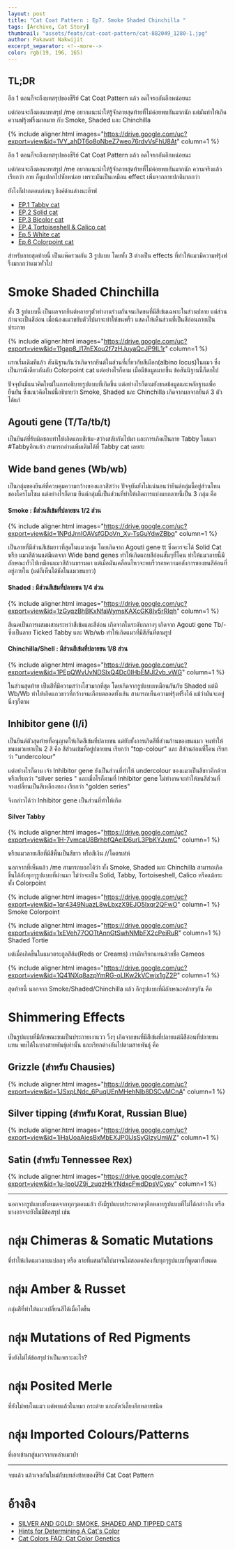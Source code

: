 ```yaml
---
layout: post
title: "Cat Coat Pattern : Ep7. Smoke Shaded Chinchilla "
tags: [Archive, Cat Story]
thumbnail: "assets/feats/cat-coat-pattern/cat-882049_1280-1.jpg"
author: Pakawat Nakwijit
excerpt_separator: <!--more-->
color: rgb(19, 196, 165)
---
```


## TL;DR

อีก 1 ตอนก็จะถึงบทสรุปของซีรีย์ Cat Coat Pattern แล้ว อดใจรอกันอีกหน่อยนะ

แต่ก่อนจะถึงตอนบทสรุป /me อยากแนะนำให้รู้จักลายสุดท้ายที่ไม่ค่อยพบกันมากนัก แต่มันทำให้เกิดความฟรุ้งฟริ้งมากมาย กับ Smoke, Shaded และ Chinchilla

<!--more-->

{% include aligner.html images="https://drive.google.com/uc?export=view&id=1VY_ahDT6o8oNbeZ7weo76rdvVsFhU8At" column=1 %}

อีก 1 ตอนก็จะถึงบทสรุปของซีรีย์ Cat Coat Pattern แล้ว อดใจรอกันอีกหน่อยนะ

แต่ก่อนจะถึงตอนบทสรุป /me อยากแนะนำให้รู้จักลายสุดท้ายที่ไม่ค่อยพบกันมากนัก ความจริงแล้วเรียกว่า ลาย ก็ดูแปลกไปซักหน่อย เพราะมันเป็นเหมือน effect เพิ่มจากลายปกติมากกว่า

ยังไงก็ฝากตอนก่อนๆ ลิงค์ด้านล่างนะฮ๊าฟ
* [EP.1 Tabby cat](https://chameleontk.github.io/tabby)
* [EP.2 Solid cat](https://chameleontk.github.io/solid)
* [EP.3 Bicolor cat](https://chameleontk.github.io/bicolor)
* [EP.4 Tortoiseshell & Calico cat](https://chameleontk.github.io/tortoiseshell)
* [Ep.5 White cat](https://chameleontk.github.io/white-cat)
* [Ep.6 Colorpoint cat](https://chameleontk.github.io/colorpoint-cat)

สำหรับลายสุดท้ายนี้ เป็นแพ๊ครวมกัน 3 รูปแบบ โดยทั้ง 3 ต่างเป็น effects ที่ทำให้แมวมีความฟรุ้งฟริ้งมากกว่าแมวทั่วไป

# Smoke Shaded Chinchilla

ทั้ง 3 รูปแบบนี้ เป็นผลจากยีนต์หลายๆตัวทำงานร่วมกันจนเกิดขนที่มีสีเข้มเฉพาะในส่วนปลาย แต่ส่วนก้านจะเป็นสีอ่อน เมื่อน้องแมวขยับตัวไปมาจะทำให้ขนพริ้ว แสดงให้เห็นส่วนที่เป็นสีอ่อนภายเป็นประกาย

{% include aligner.html images="https://drive.google.com/uc?export=view&id=11gap8_l17nEXou2f7zHJuyaQcJP9IL1r" column=1 %}

แรกเริ่มเดิมทีแล้ว สันนิฐานกันว่าเกิดจากยีนต์ในส่วนที่เกี่ยวกับสีเผือก(albino locus)ในแมว ซึ่งเป็นกรณีเดียวกันกับ Colorpoint cat แต่อย่างไรก็ตาม เมื่อมีข้อมูลมากขึ้น ข้อสันนิฐานนี้ก็ตกไป

ปัจจุบันมีแนวคิดใหม่ในการอธิบายรูปแบบที่เกิดขึ้น แต่อย่างไรก็ตามยังขาดข้อมูลและหลักฐานเพื่อยืนยัน ซึ่งแนวคิดใหม่นี้อธิบายว่า Smoke, Shaded และ Chinchilla เกิดจากผลจากยีนต์ 3 ตัว ได้แก่

## Agouti gene (T/Ta/tb/t)

เป็นยีนต์ที่รับผิดชอบทำให้เกิดแถบสีเข้ม-สว่างสลับกันไปมา และการเกิดเป็นลาย Tabby ในแมว <span class="tag-en">#Tabbyอีกแล้ว</span> สามารถอ่านเพิ่มเติมได้ที่ Tabby cat เลยฮะ

## Wide band genes (Wb/wb)

เป็นกลุ่มของยีนต์ที่ควบคุมความกว้างของแถวสีสว่าง ปัจจุบันยังไม่แน่นอนว่ายีนต์กลุ่มนี้อยู่ส่วนไหนของโครโมโซม แต่อย่างไรก็ตาม ยีนต์กลุ่มนี้เป็นส่วนที่ทำให้เกิดการแบ่งแยกลายนี้เป็น 3 กลุ่ม คือ

#### Smoke : มีส่วนสีเข้มที่ปลายขน 1/2 ส่วน

{% include aligner.html images="https://drive.google.com/uc?export=view&id=1NPdJrnIOAVsfGDoVn_Xv-TsGuYdwZBbq" column=1 %}

เป็นลายที่มีส่วนสีเข้มยาวที่สุดในแมวกลุ่ม โดยเกิดจาก Agouti gene tt ซึ่งควรจะได้ Solid Cat หรือ แมวสีล้วนแต่มีผลจาก Wide band genes ทำให้เกิดแถบสีอ่อนสั้นๆที่โคน ทำให้แมวลายนี้มีลักษณะทั่วไปเหมือนแมวสีล้วนธรรมดา แต่เมื่อมันเคลื่อนไหวจะพบริ้วรอยความอลังการของขนสีอ่อนที่อยู่ภายใน (แต่ก็เห็นได้ชัดในแมวขนยาว)

#### Shaded : มีส่วนสีเข้มที่ปลายขน 1/4 ส่วน

{% include aligner.html images="https://drive.google.com/uc?export=view&id=1zGyqzBhBKxNfaWymsKAXcGK8Iv5rRIqh" column=1 %}

สีเฉดเป็นการผสมผสานระหว่าสีเข้มและสีอ่อน เกิดจากในระดับกลางๆ เกิดจาก Agouti gene Tb/- ซึ่งเป็นลาย Ticked Tabby และ Wb/wb ทำให้เกิดแมวที่มีสีสันที่ตามรูป

#### Chinchilla/Shell : มีส่วนสีเข้มที่ปลายขน 1/8 ส่วน

{% include aligner.html images="https://drive.google.com/uc?export=view&id=1PEpQWvUvNDSIxQ4Dc0IHbEMJl2vb_vWG" column=1 %}

ในส่วนสุดท้าย เป็นสีที่มีความสว่างไสวมากที่สุด โดยเกิดจากรูปแบบเหมือนกันกับ Shaded แต่มี Wb/Wb ทำให้เกิดแถวขาวที่กว้างจนเกือบตลอดทั้งเส้น สามารถเห็นความฟรุ้งฟริ้งได้ แม้ว่ามันจะอยู่นิ่งๆก็ตาม

## Inhibitor gene (I/i)

เป็นยีนต์ตัวสุดท้ายที่อนุญาตให้เกิดสีเข้มที่ปลายขน แต่ยับยั้งการเกิดสีที่ส่วนก้านของขนแมว จนทำให้ขนแมวแยกเป็น 2 สี คือ สีส่วนเข้มที่อยู่ปลายขน เรียกว่า "top-colour" และ สีส่วนอ่อนที่โคน เรียกว่า "undercolour"

แต่อย่างไรก็ตาม เจ้า Inhibitor gene ยังเป็นส่วนที่ทำให้ undercolour ของแมวเป็นสีขาวอีกด้วย หรือเรียกว่า "silver series " และเมื่อไรก็ตามที่ Inhibitor gene ไม่ทำงานจะทำให้ขนสีส่วนที่จางเปลี่ยนเป็นสีเหลืองทอง เรียกว่า "golden series"

จึงกล่าวได้ว่า Inhibitor gene เป็นส่วนที่ทำให้เกิด

#### Silver Tabby

{% include aligner.html images="https://drive.google.com/uc?export=view&id=1H-7vmcaU8BrhbfQAeID6urL3PbKYJxmC" column=1 %}

หรือแมวลายเสือที่มีสีพื้นเป็นสีขาว หรือสีเงิน //โคตรเท่ห์

นอกจากที่เห็นแล้ว /me สามารถบอกได้ว่า ทั้ง Smoke, Shaded และ Chinchilla สามารถเกิดขึ้นได้กับทุกๆรูปแบบที่ผ่านมา ไม่ว่าจะเป็น Solid, Tabby, Tortoiseshell, Calico หรือแม้กระทั้ง Colorpoint

{% include aligner.html images="https://drive.google.com/uc?export=view&id=1qr4349NuazL8wLbxzX9EJO5lxqr2QFwO" column=1 %}
Smoke Colorpoint

{% include aligner.html images="https://drive.google.com/uc?export=view&id=1xEVeh77OOTtAnnGtSwhNMbFX2cPeiRuR" column=1 %}
Shaded Tortie

แต่เมื่อเกิดขึ้นในแมวตระกูลสีส้ม(Reds or Creams) เรามักเรียกแทนด้วยชื่อ Cameos

{% include aligner.html images="https://drive.google.com/uc?export=view&id=1Q41NXq8azpYmRG-oLlKw2kVCwjx1gZ2P" column=1 %}

สุดท้ายนี้ นอกจาก Smoke/Shaded/Chinchilla แล้ว อีกรูปแบบที่มีลักษณะคล้ายๆกัน คือ

# Shimmering Effects

เป็นรูปแบบที่มีลักษณะขนเป็นประกายเงาแวว วิ้งๆ เกิดจากขนที่มีสีเข้มที่ปลายแต่มีสีอ่อนที่ปลายขนแทน พบได้ในบางสายพันธุ์เท่านั้น และเรียกต่างกันไปตามสายพันธุ์ คือ

## Grizzle (สำหรับ Chausies)

{% include aligner.html images="https://drive.google.com/uc?export=view&id=1JSxpLNdc_6PuqUEnMHehNlb8DSCvMCnA" column=1 %}

## Silver tipping (สำหรับ Korat, Russian Blue)

{% include aligner.html images="https://drive.google.com/uc?export=view&id=1iHaUoaAiesBxMbEXJP0lJsSyGIzyUmWZ" column=1 %}

## Satin (สำหรับ Tennessee Rex)

{% include aligner.html images="https://drive.google.com/uc?export=view&id=1u-IpoUZ9j_zuqzHkYNdxcFwdDpsVCypv" column=1 %}

----------------

นอกจากรูปแบบทั้งหมดจากทุกๆตอนแล้ว ยังมีรูปแบบประหลาดๆอีกหลายรูปแบบที่ไม่ได้กล่าวถึง หรือ บางอาจจะยังไม่มีข้อสรุป เช่น

# กลุ่ม Chimeras & Somatic Mutations

ที่ทำให้เกิดแมวลายแปลกๆ หรือ ลายที่ผสมกันไปมาจนไม่สอดคล้องกับทุกๆรูปแบบที่พูดมาทั้งหมด

# กลุ่ม Amber & Russet

กลุ่มสีที่ทำให้แมวเปลี่ยนสีได้เมื่อโตขึ้น

# กลุ่ม Mutations of Red Pigments

ซึ่งยังไม่ได้ข้อสรุปว่าเป็นเพราะอะไร?

# กลุ่ม Posited Merle

ที่ยังไม่พบในแมว แต่พบแล้วในหมา กระต่าย และสัตว์เลี้ยงอีกหลายชนิด

# กลุ่ม Imported Colours/Patterns

ที่เอาเข้ามาสู่แมวจากเหล่าแมวป่า

----------------

จบแล้ว แล้วเจอกันใหม่กับบทส่งท้ายของซีรีย์ Cat Coat Pattern

# อ้างอิง
* [SILVER AND GOLD: SMOKE, SHADED AND TIPPED CATS](http://messybeast.com/chinchillas.htm)
* [Hints for Determining A Cat's Color](http://cfa.org/Breeders/CatColorsGenetics/HintsforDeterminingColor.aspx)
* [Cat Colors FAQ: Cat Color Genetics](http://www.fanciers.com/other-faqs/color-genetics.html#shading)
